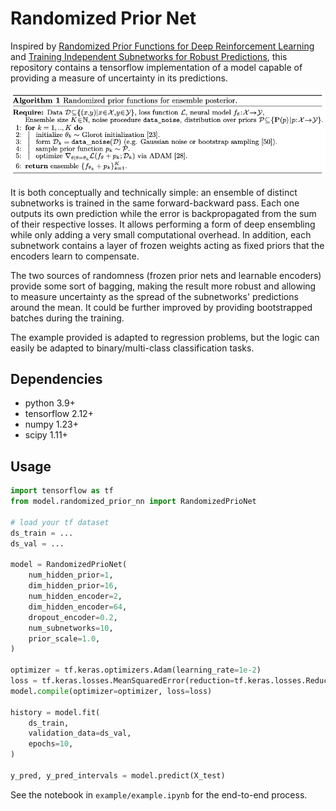 # Randomized Prior Net

Inspired by [Randomized Prior Functions for Deep Reinforcement Learning](https://arxiv.org/pdf/1806.03335.pdf) and [Training Independent Subnetworks for Robust Predictions](https://arxiv.org/pdf/2010.06610.pdf), this repository contains a tensorflow implementation of a model capable of providing a measure of uncertainty in its predictions.

![Architecture](resources/algorithm.png)

It is both conceptually and technically simple: an ensemble of distinct subnetworks is trained in the same forward-backward pass. Each one outputs its own prediction while the error is backpropagated from the sum of their respective losses. It allows performing a form of deep ensembling while only adding a very small computational overhead. In addition, each subnetwork contains a layer of frozen weights acting as fixed priors that the encoders learn to compensate.

The two sources of randomness (frozen prior nets and learnable encoders) provide some sort of bagging, making the result more robust and allowing to measure uncertainty as the spread of the subnetworks' predictions around the mean. It could be further improved by providing bootstrapped batches during the training.

The example provided is adapted to regression problems, but the logic can easily be adapted to binary/multi-class classification tasks.

## Dependencies

- python 3.9+
- tensorflow 2.12+
- numpy 1.23+
- scipy 1.11+

## Usage

```python
import tensorflow as tf
from model.randomized_prior_nn import RandomizedPrioNet

# load your tf dataset
ds_train = ...
ds_val = ...

model = RandomizedPrioNet(
    num_hidden_prior=1,
    dim_hidden_prior=16,
    num_hidden_encoder=2,
    dim_hidden_encoder=64,
    dropout_encoder=0.2,
    num_subnetworks=10,
    prior_scale=1.0,
)

optimizer = tf.keras.optimizers.Adam(learning_rate=1e-2)
loss = tf.keras.losses.MeanSquaredError(reduction=tf.keras.losses.Reduction.SUM_OVER_BATCH_SIZE)
model.compile(optimizer=optimizer, loss=loss)

history = model.fit(
    ds_train,
    validation_data=ds_val,
    epochs=10,
)

y_pred, y_pred_intervals = model.predict(X_test)
```

See the notebook in `example/example.ipynb` for the end-to-end process.

